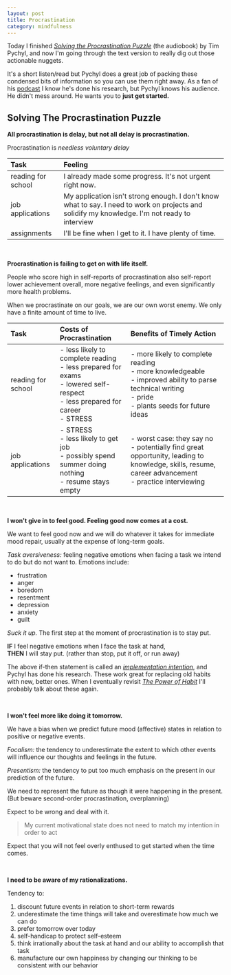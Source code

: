 ```yaml
---
layout: post
title: Procrastination
category: mindfulness
---
```


Today I finished [<i class="fa fa-book"></i> *Solving the Procrastination Puzzle*](http://www.amazon.com/Solving-Procrastination-Puzzle-Concise-Strategies/dp/B00JGAY5II/ref=tmm_aud_swatch_0?_encoding=UTF8&sr=8-1&qid=1427829996) (the audiobook) by Tim Pychyl, and now I'm going through the text version to really dig out those actionable nuggets. 

It's a short listen/read but Pychyl does a great job of packing these condensed bits of information so you can use them right away. As a fan of his [podcast]() I know he's done his research, but Pychyl knows his audience. He didn't mess around. He wants you to **just get started.**

<h2 class="anchor" id="title">Solving The Procrastination Puzzle</h2>

**<i class="fa fa-star"></i> All procrastination is delay, but not all delay is procrastination.**

<i class="fa fa-long-arrow-right"></i> Procrastination is *needless voluntary delay*

| Task | Feeling |
| :--- | :--- |
| reading for school | I already made some progress. It's not urgent right now. |
| job applications | My application isn't strong enough. I don't know what to say. I need to work on projects and solidify my knowledge. I'm not ready to interview |
| assignments | I'll be fine when I get to it. I have plenty of time. |

<br>

**<i class="fa fa-star"></i> Procrastination is failing to get on with life itself.**

<i class="fa fa-long-arrow-right"></i> People who score high in self-reports of procrastination also self-report lower achievement overall, more negative feelings, and even significantly more health problems.

<i class="fa fa-long-arrow-right"></i> When we procrastinate on our goals, we are our own worst enemy. We only have a finite amount of time to live.

| Task | Costs of Procrastination | Benefits of Timely Action |
| :--- | :--- | :--- |
| reading for school | - less likely to complete reading<br> - less prepared for exams<br> - lowered self-respect<br> - less prepared for career<br> - STRESS | - more likely to complete reading<br> - more knowledgeable<br> - improved ability to parse technical writing<br> - pride<br> - plants seeds for future ideas |
| job applications | - STRESS<br> - less likely to get job<br> - possibly spend summer doing nothing<br> - resume stays empty | - worst case: they say no<br> - potentially find great opportunity, leading to knowledge, skills, resume, career advancement<br> - practice interviewing | 

<br>

**<i class="fa fa-star"></i> I won't give in to feel good. Feeling good now comes at a cost.**

<i class="fa fa-long-arrow-right"></i> We want to feel good now and we will do whatever it takes for immediate mood repair, usually at the expense of long-term goals.

<i class="fa fa-long-arrow-right"></i> *Task aversiveness:* feeling negative emotions when facing a task we intend to do but do not want to. Emotions include: 

- frustration
- anger
- boredom
- resentment
- depression
- anxiety
- guilt

<i class="fa fa-long-arrow-right"></i> *Suck it up.* The first step at the moment of procrastination is to stay put.

**IF** I feel negative emotions when I face the task at hand,<br>**THEN** I will stay put. (rather than stop, put it off, or run away)

The above if-then statement is called an [*implementation intention*](https://www.psychologytoday.com/blog/dont-delay/201001/implementation-intentions-facilitate-action-control), and Pychyl has done his research. These work great for replacing old habits with new, better ones. When I eventually revisit [<i class="fa fa-book"></i> *The Power of Habit*](http://www.amazon.com/Power-Habit-What-Life-Business-ebook/dp/B0055PGUYU/ref=sr_1_1_twi_2_kin?ie=UTF8&qid=1427831871&sr=8-1&keywords=the+power+of+habit) I'll probably talk about these again.

<br>

**<i class="fa fa-star"></i> I won't feel more like doing it tomorrow.**

<i class="fa fa-long-arrow-right"></i> We have a bias when we predict future mood (affective) states in relation to positive or negative events.

<i class="fa fa-long-arrow-right"></i> *Focalism:* the tendency to underestimate the extent to which other events will influence our thoughts and feelings in the future.

<i class="fa fa-long-arrow-right"></i> *Presentism:* the tendency to put too much emphasis on the present in our prediction of the future.

<i class="fa fa-long-arrow-right"></i> We need to represent the future as though it were happening in the present. (But beware second-order procrastination, overplanning)

<i class="fa fa-long-arrow-right"></i> Expect to be wrong and deal with it.

>My current motivational state does not need to match my intention in order to act

<i class="fa fa-long-arrow-right"></i> Expect that you will not feel overly enthused to get started when the time comes.

<br>

**<i class="fa fa-star"></i> I need to be aware of my rationalizations.**

<i class="fa fa-long-arrow-right"></i> Tendency to:

1. discount future events in relation to short-term rewards
2. underestimate the time things will take and overestimate how much we can do
3. prefer tomorrow over today
4. self-handicap to protect self-esteem
5. think irrationally about the task at hand and our ability to accomplish that task
6. manufacture our own happiness by changing our thinking to be consistent with our behavior